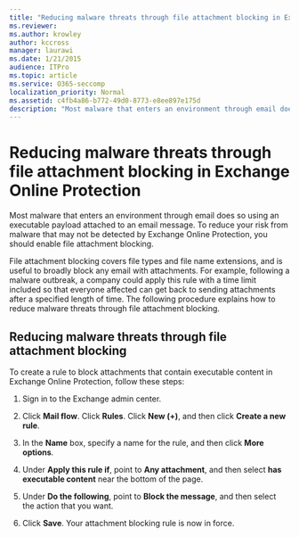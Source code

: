 ```yaml
---
title: "Reducing malware threats through file attachment blocking in Exchange Online Protection"
ms.reviewer: 
ms.author: krowley
author: kccross
manager: laurawi
ms.date: 1/21/2015
audience: ITPro
ms.topic: article
ms.service: O365-seccomp
localization_priority: Normal
ms.assetid: c4fb4a86-b772-49d0-8773-e8ee897e175d
description: "Most malware that enters an environment through email does so using an executable payload attached to an email message. To reduce your risk from malware that may not be detected by Exchange Online Protection, you should enable file attachment blocking."
---
```


# Reducing malware threats through file attachment blocking in Exchange Online Protection

Most malware that enters an environment through email does so using an executable payload attached to an email message. To reduce your risk from malware that may not be detected by Exchange Online Protection, you should enable file attachment blocking. 
  
File attachment blocking covers file types and file name extensions, and is useful to broadly block any email with attachments. For example, following a malware outbreak, a company could apply this rule with a time limit included so that everyone affected can get back to sending attachments after a specified length of time. The following procedure explains how to reduce malware threats through file attachment blocking. 
  
## Reducing malware threats through file attachment blocking

To create a rule to block attachments that contain executable content in Exchange Online Protection, follow these steps:
  
1. Sign in to the Exchange admin center.
    
2. Click **Mail flow**. Click **Rules**. Click **New (+)**, and then click **Create a new rule**. 
    
3. In the **Name** box, specify a name for the rule, and then click **More options**. 
    
4. Under **Apply this rule if**, point to **Any attachment**, and then select **has executable content** near the bottom of the page. 
    
5. Under **Do the following**, point to **Block the message**, and then select the action that you want. 
    
6. Click **Save**. Your attachment blocking rule is now in force. 
    

